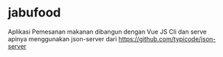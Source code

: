 # jabufood
Aplikasi Pemesanan makanan dibangun dengan Vue JS Cli dan serve apinya menggunakan json-server dari https://github.com/typicode/json-server 
